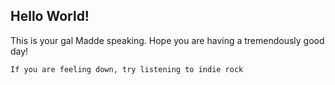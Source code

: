 ## Hello World!

This is your gal Madde speaking. Hope you are having a tremendously good day!

`If you are feeling down, try listening to indie rock`
